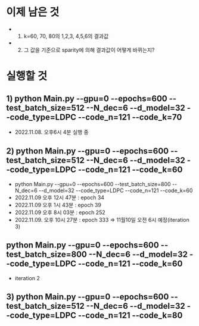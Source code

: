 # 이제 남은 것
- 1. k=60, 70, 80의 1,2,3, 4,5,6의 결과값
- 2. 그 값을 기준으로 sparity에 의해 결과값이 어떻게 바뀌는지?

# 실행할 것
## 1) python Main.py --gpu=0 --epochs=600 --test_batch_size=512 --N_dec=6 --d_model=32 --code_type=LDPC --code_n=121 --code_k=70
- 2022.11.08. 오후6시 4분 실행 중

## 2) python Main.py --gpu=0  --epochs=600 --test_batch_size=512 --N_dec=6 --d_model=32 --code_type=LDPC --code_n=121 --code_k=60
- python Main.py --gpu=0  --epochs=600 --test_batch_size=800 --N_dec=6 --d_model=32 --code_type=LDPC --code_n=121 --code_k=60
- 2022.11.09 오후 12시 47분 : epoch 34
- 2022.11.09 오후 1시 43분 : epoch 39
- 2022.11.09 오후 8시 03분 : epoch 252
- 2022.11.09. 오후 10시 27분 : epoch 333  => 11월10일 오전 6시 예정(iteration 3)

## python Main.py --gpu=0 --epochs=600 --test_batch_size=800 --N_dec=6 --d_model=32 --code_type=LDPC --code_n=121 --code_k=60
- iteration 2 

## 3) python Main.py --gpu=0  --epochs=600 --test_batch_size=512 --N_dec=6 --d_model=32 --code_type=LDPC --code_n=121 --code_k=80
